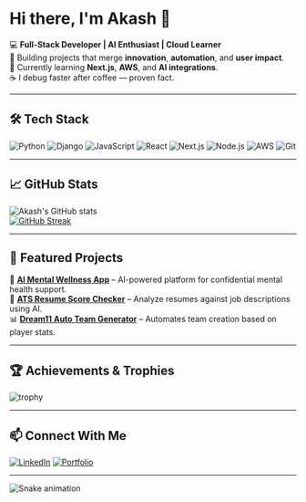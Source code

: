 # Hi there, I'm Akash 👋

💻 **Full-Stack Developer | AI Enthusiast | Cloud Learner**  
🚀 Building projects that merge **innovation**, **automation**, and **user impact**.  
🌱 Currently learning **Next.js**, **AWS**, and **AI integrations**.  
☕ I debug faster after coffee — proven fact.  

---

## 🛠 Tech Stack
![Python](https://img.shields.io/badge/Python-3776AB?style=for-the-badge&logo=python&logoColor=white)
![Django](https://img.shields.io/badge/Django-092E20?style=for-the-badge&logo=django&logoColor=white)
![JavaScript](https://img.shields.io/badge/JavaScript-F7E017?style=for-the-badge&logo=javascript&logoColor=black)
![React](https://img.shields.io/badge/React-20232A?style=for-the-badge&logo=react&logoColor=61DAFB)
![Next.js](https://img.shields.io/badge/Next.js-000000?style=for-the-badge&logo=next.js&logoColor=white)
![Node.js](https://img.shields.io/badge/Node.js-43853D?style=for-the-badge&logo=node.js&logoColor=white)
![AWS](https://img.shields.io/badge/AWS-FF9900?style=for-the-badge&logo=amazon-aws&logoColor=white)
![Git](https://img.shields.io/badge/Git-F05032?style=for-the-badge&logo=git&logoColor=white)

---

## 📈 GitHub Stats
![Akash's GitHub stats](https://github-readme-stats.vercel.app/api?username=akash-sikarwar&show_icons=true&theme=tokyonight)  
[![GitHub Streak](https://streak-stats.demolab.com?user=akash-sikarwar&theme=tokyonight)](https://git.io/streak-stats)

---

## 🌟 Featured Projects
🚀 **[AI Mental Wellness App](https://github.com/akash-sikarwar/ai-mental-wellness)** – AI-powered platform for confidential mental health support.  
📂 **[ATS Resume Score Checker](https://github.com/akash-sikarwar/ats-resume-checker)** – Analyze resumes against job descriptions using AI.  
📊 **[Dream11 Auto Team Generator](https://github.com/akash-sikarwar/dream11-team-gen)** – Automates team creation based on player stats.

---

## 🏆 Achievements & Trophies
![trophy](https://github-profile-trophy.vercel.app/?username=akash-sikarwar&theme=tokyonight&row=1&column=6)

---

## 📫 Connect With Me
[![LinkedIn](https://img.shields.io/badge/LinkedIn-0A66C2?style=for-the-badge&logo=linkedin&logoColor=white)](https://www.linkedin.com/in/akash-sikarwar/)
[![Portfolio](https://img.shields.io/badge/Portfolio-000000?style=for-the-badge&logo=vercel&logoColor=white)](https://akash-portfolio.com)

---

![Snake animation](https://github.com/akash-sikarwar/akash-sikarwar/blob/output/github-contribution-grid-snake.svg)
